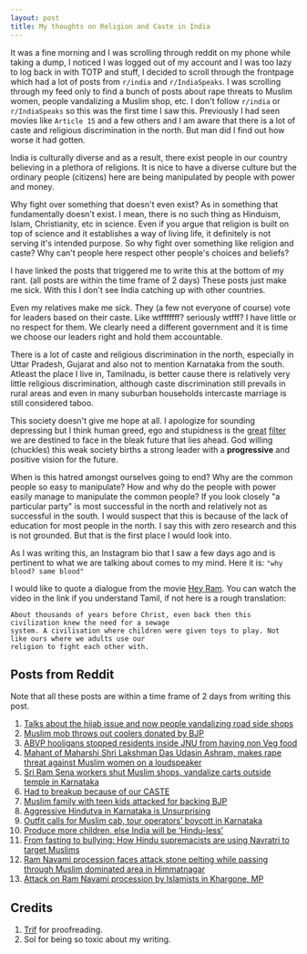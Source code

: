 ```yaml
---
layout: post
title: My thoughts on Religion and Caste in India
---
```


It was a fine morning and I was scrolling through reddit on my phone while taking a dump, I noticed
I was logged out of my account and I was too lazy to log back in with TOTP and stuff, I decided to
scroll through the frontpage which had a lot of posts from `r/india` and `r/IndiaSpeaks`. I was
scrolling through my feed only to find a bunch of posts about rape threats to Muslim women, people
vandalizing a Muslim shop, etc. I don't follow `r/india` or `r/IndiaSpeaks` so this was the first
time I saw this. Previously I had seen movies like `Article 15` and a few others and I am aware that
there is a lot of caste and religious discrimination in the north. But man did I find out how worse
it had gotten.

India is culturally diverse and as a result, there exist people in our country believing in a
plethora of religions. It is nice to have a diverse culture but the ordinary people (citizens) here
are being manipulated by people with power and money.

Why fight over something that doesn't even exist? As in something that fundamentally doesn't exist.
I mean, there is no such thing as Hinduism, Islam, Christianity, etc in science. Even if you argue
that religion is built on top of science and it establishes a way of living life, it definitely is
not serving it's intended purpose. So why fight over something like religion and caste? Why can't
people here respect other people's choices and beliefs?

I have linked the posts that triggered me to write this at the bottom of my rant. (all posts are
within the time frame of 2 days) These posts just make me sick. With this I don't see India catching
up with other countries.

Even my relatives make me sick. They (a few not everyone of course) vote for leaders based on their
caste. Like wtfffffff? seriously wtfff? I have little or no respect for them. We clearly need a
different government and it is time we choose our leaders right and hold them accountable.

There is a lot of caste and religious discrimination in the north, especially in Uttar Pradesh,
Gujarat and also not to mention Karnataka from the south. Atleast the place I live in, Tamilnadu, is
better cause there is relatively very little religious discrimination, although caste discrimination
still prevails in rural areas and even in many suburban households intercaste marriage is still
considered taboo.

This society doesn't give me hope at all. I apologize for sounding depressing but I think human
greed, ego and stupidness is the [great](https://www.nickbostrom.com/extraterrestrial.pdf)
[filter](https://mason.gmu.edu/~rhanson/greatfilter.html) we are destined to face in the bleak
future that lies ahead. God willing (chuckles) this weak society births a strong leader with a
**progressive** and positive vision for the future.

When is this hatred amongst ourselves going to end? Why are the common people so easy to manipulate?
How and why do the people with power easily manage to manipulate the common people? If you look
closely "a particular party" is most successful in the north and relatively not as successful in the
south. I would suspect that this is because of the lack of education for most people in the north. I
say this with zero research and this is not grounded. But that is the first place I would look into.

As I was writing this, an Instagram bio that I saw a few days ago and is pertinent to what we are
talking about comes to my mind. Here it is: `"why blood? same blood"`

I would like to quote a dialogue from the movie [Hey
Ram](https://piped.kavin.rocks/watch?v=-K3DSBg_zdE). You can watch the video in the link if you
understand Tamil, if not here is a rough translation:

```
About thousands of years before Christ, even back then this civilization knew the need for a sewage
system. A civilisation where children were given toys to play. Not like ours where we adults use our
religion to fight each other with.
```

## Posts from Reddit

Note that all these posts are within a time frame of 2 days from writing this post.

1. [Talks about the hijab issue and now people vandalizing road side shops](
   https://www.reddit.com/r/india/comments/u0arne/started_from_hijab_now_its_meat_fruits_autos)
2. [Muslim mob throws out coolers donated by BJP](
   https://www.reddit.com/r/IndiaSpeaks/comments/u0lpht/telangana_muslim_mob_throw_out_coolers_donated_to)
3. [ABVP hooligans stopped residents inside JNU from having non Veg
    food](https://twitter.com/aishe_ghosh/status/1513124156958666754)
4. [Mahant of Maharshi Shri Lakshman Das Udasin Ashram, makes rape threat against Muslim women on a
    loudspeaker](https://www.reddit.com/r/india/comments/tzot36/bajrang_muni_mahant_of_maharshi_shri_lakshman_das)
5. [Sri Ram Sena workers shut Muslim shops, vandalize carts outside temple in Karnataka](
   https://www.reddit.com/r/india/comments/u02sn3/watch_video_sri_ram_sena_workers_shut_muslim)
6. [Had to breakup because of our CASTE](
   https://www.reddit.com/r/india/comments/tzrxek/had_to_breakup_because_of_our_caste_19m)
7. [Muslim family with teen kids attacked for backing BJP](
   https://www.reddit.com/r/india/comments/tzsdw0/uttarakhand_muslim_family_with_teen_kids_attacked)
8. [Aggressive Hindutva in Karnataka is Unsurprising](
   https://www.reddit.com/r/india/comments/tyjcec/aggressive_hindutva_in_karnataka_is_unsurprising)
9. [Outfit calls for Muslim cab, tour operators’ boycott in Karnataka](
   https://www.reddit.com/r/india/comments/tzf0fm/outfit_calls_for_muslim_cab_tour_operators)
10. [Produce more children, else India will be ‘Hindu-less’](
    https://www.reddit.com/r/india/comments/tz38x9/produce_more_children_else_india_will_be)
11. [From fasting to bullying: How Hindu supremacists are using Navratri to target Muslims](
    https://www.reddit.com/r/india/comments/tyyx6j/from_fasting_to_bullying_how_hindu_supremacists)
12. [Ram Navami procession faces attack,stone pelting while passing through Muslim dominated area in
    Himmatnagar](https://www.reddit.com/r/IndiaSpeaks/comments/u0hfbg/after_karauli_rajasthan_kolar_in_karnataka_now)
13. [Attack on Ram Navami procession by Islamists in Khargone, MP](
    https://www.reddit.com/r/IndiaSpeaks/comments/u0lkjl/attack_on_ram_navami_procession_by_islamists_in)

## Credits

1. [Trif](https://github.com/nottrif) for proofreading.
1. Sol for being so toxic about my writing.
